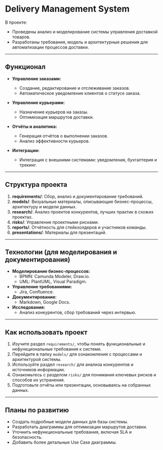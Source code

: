 # Delivery Management System 

В проекте:
  - Проведены анализ и моделирование системы управления доставкой товаров.
  - Разработаны требования, модель и архитектурные решения для автоматизации процессов доставки.


---

## **Функционал**
- **Управление заказами:**
   - Создание, редактирование и отслеживание заказов.
   - Автоматическое уведомление клиентов о статусе заказа.

- **Управление курьерами:**
   - Назначение курьеров на заказы.
   - Оптимизация маршрутов доставки.

- **Отчёты и аналитика:**
   - Генерация отчётов о выполнении заказов.
   - Анализ эффективности курьеров.

- **Интеграции:**
   - Интеграция с внешними системами: уведомления, бухгалтерия и трекинг.

---


## **Структура проекта**

1. **requirements/**: Сбор, анализ и документирование требований.
2. **models/**: Визуальные материалы, описывающие бизнес-процессы, архитектуру и модели данных.
3. **research/**: Анализ проектов конкурентов, лучших практик в схожих проектах.
4. **risks/**: Управление проектными рисками.
5. **reports/**: Отчётность для стейкхолдеров и участников команды.
6. **presentations/**: Материалы для презентаций.

---

## **Технологии (для моделирования и документирования)**
- **Моделирование бизнес-процессов:**
  - BPMN: Camunda Modeler, Draw.io.
  - UML: PlantUML, Visual Paradigm.
- **Управление требованиями:**
  - Jira, Confluence.
- **Документирование:**
  - Markdown, Google Docs.
- **Исследования:**
  - Анализ конкурентов, сбор требований через интервью.

---

## **Как использовать проект**
1. Изучите раздел `requirements/`, чтобы понять функциональные и нефункциональные требования к системе.
2. Перейдите в папку `models/` для ознакомления с процессами и архитектурой системы.
3. Используйте раздел `research/` для анализа конкурентов и источников информации.
4. Ознакомьтесь с разделом `risks/` для понимания ключевых рисков и способов их устранения.
5. Подготовьте отчёты или презентации, основываясь на собранных данных.

---

## **Планы по развитию**
- Создать подробные модели данных для базы системы.
- Разработать диаграммы для оптимизации маршрутов доставки.
- Уточнить нефункциональные требования, включая SLA и безопасность.
- Добавить более детальные Use Case диаграммы.


